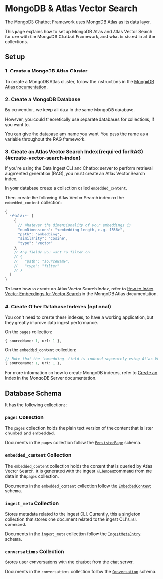 # MongoDB & Atlas Vector Search

The MongoDB Chatbot Framework uses MongoDB Atlas as its data layer.

This page explains how to set up MongoDB Atlas and Atlas Vector Search for use with the MongoDB Chatbot Framework, and what is stored in all the collections.

## Set up

### 1. Create a MongoDB Atlas Cluster

To create a MongoDB Atlas cluster, follow the instructions in the [MongoDB Atlas documentation](https://mongodb.com/docs/atlas/getting-started/).

### 2. Create a MongoDB Database

By convention, we keep all data in the same MongoDB database.

However, you could theoretically use separate databases for collections, if you want to.

You can give the database any name you want.
You pass the name as a variable throughout the RAG framework.

### 3. Create an Atlas Vector Search Index (required for RAG) {#create-vector-search-index}

If you're using the Data Ingest CLI and Chatbot server
to perform retrieval augmented generation (RAG),
you must create an Atlas Vector Search index.

In your database create a collection called `embedded_content`.

Then, create the following Atlas Vector Search index on the `embedded_content` collection:

```js
{
  "fields": [
    {
      // Whatever the dimensionality of your embeddings is
      "numDimensions": "<embedding length, e.g. 1536>",
      "path": "embedding",
      "similarity": "cosine",
      "type": "vector"
    },
    // Any fields you want to filter on
    // {
    //   "path": "sourceName",
    //   "type": "filter"
    // }
  ]
}
```

To learn how to create an Atlas Vector Search Index, refer to
[How to Index Vector Embeddings for Vector Search](https://www.mongodb.com/docs/atlas/atlas-search/field-types/knn-vector/)
in the MongoDB Atlas documentation.

### 4. Create Other Database Indexes (optional)

You don't need to create these indexes, to have a working application,
but they greatly improve data ingest performance.

On the `pages` collection:

```ts
{ sourceName: 1, url: 1 },
```

On the `embedded_content` collection:

```ts
// Note that the `embedding` field is indexed separately using Atlas Vector Search.
{ sourceName: 1, url: 1 },
```

For more information on how to create MongoDB indexes, refer to [Create an Index](https://www.mongodb.com/docs/manual/core/indexes/create-index/) in the MongoDB Server documentation.

## Database Schema

It has the following collections:

### `pages` Collection

The `pages` collection holds the plain text version of the content that is later chunked and embedded.

Documents in the `pages` collection follow the [`PersistedPage`](./reference/core/modules.md#persistedpage) schema.

### `embedded_content` Collection

The `embedded_content` collection holds the content that is queried by Atlas Vector Search.
It is generated with the ingest CLI`embed`command from the data in the`pages` collection.

Documents in the `embedded_content` collection follow the [`EmbeddedContent`](./reference/core/interfaces/EmbeddedContent.md) schema.

### `ingest_meta` Collection

Stores metadata related to the ingest CLI. Currently, this a singleton collection
that stores one document related to the ingest CLI's `all` command.

Documents in the `ingest_meta` collection follow the [`IngestMetaEntry`](./reference/ingest/modules/index.md#ingestmetaentry) schema.

### `conversations` Collection

Stores user conversations with the chatbot from the chat server.

Documents in the `conversations` collection follow the [`Conversation`](./reference/server/interfaces/Conversation.md) schema.

